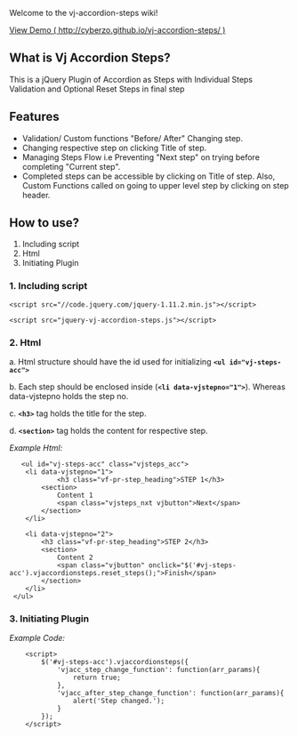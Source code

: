Welcome to the vj-accordion-steps wiki!

[View Demo ( http://cyberzo.github.io/vj-accordion-steps/ )](http://cyberzo.github.io/vj-accordion-steps/)

## What is Vj Accordion Steps?
This is a jQuery Plugin of Accordion as Steps with Individual Steps Validation and Optional Reset Steps in final step

## Features
* Validation/ Custom functions "Before/ After" Changing step.
* Changing respective step on clicking Title of step.
* Managing Steps Flow i.e Preventing "Next step" on trying before completing "Current step".
* Completed steps can be accessible by clicking on Title of step. Also, Custom Functions called on going to upper level step by clicking on step header. 

## How to use?
1. Including script
2. Html
3. Initiating Plugin

### 1. Including script
`<script src="//code.jquery.com/jquery-1.11.2.min.js"></script>`

`<script src="jquery-vj-accordion-steps.js"></script>`

### 2. Html

a. Html structure should have the id used for initializing **`<ul id="vj-steps-acc">`**

b. Each step should be enclosed inside (**`<li data-vjstepno="1">`**). Whereas data-vjstepno holds the step no. 

c. **`<h3>`** tag holds the title for the step.

d. **`<section>`** tag holds the content for respective step. 

_Example Html:_

       <ul id="vj-steps-acc" class="vjsteps_acc">
		<li data-vjstepno="1">
				<h3 class="vf-pr-step_heading">STEP 1</h3>
			<section>
				Content 1
				<span class="vjsteps_nxt vjbutton">Next</span>
			</section>
		</li>
		
		<li data-vjstepno="2">
			<h3 class="vf-pr-step_heading">STEP 2</h3>
			<section>
				Content 2
				<span class="vjbutton" onclick="$('#vj-steps-acc').vjaccordionsteps.reset_steps();">Finish</span>
			</section>
		</li>
     </ul>

### 3. Initiating Plugin

_Example Code:_

		<script>
			$('#vj-steps-acc').vjaccordionsteps({
				'vjacc_step_change_function': function(arr_params){
					return true;
				}, 
				'vjacc_after_step_change_function': function(arr_params){
					alert('Step changed.');
				}
			});
		</script>